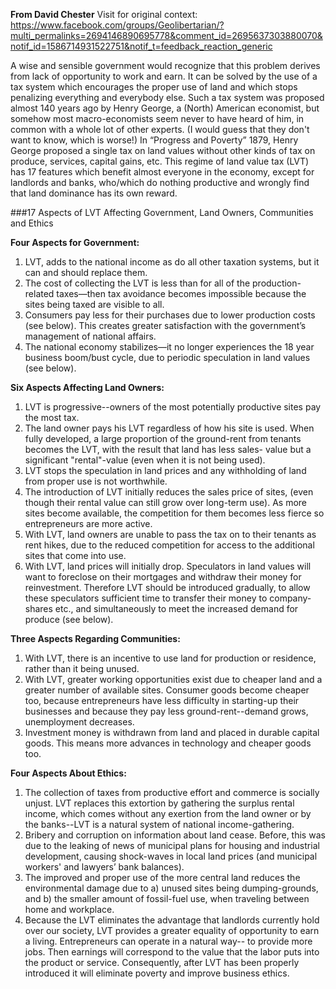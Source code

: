 **From David Chester**
Visit for original context: https://www.facebook.com/groups/Geolibertarian/?multi_permalinks=2694146890695778&comment_id=2695637303880070&notif_id=1586714931522751&notif_t=feedback_reaction_generic

A wise and sensible government would recognize that this problem derives from lack of opportunity to work and earn. It can be solved by the use of a tax system which encourages the proper use of land and which stops penalizing everything and everybody else. Such a tax system was proposed almost 140 years ago by Henry George, a (North) American economist, but somehow most macro-economists seem never to have heard of him, in common with a whole lot of other experts. (I would guess that they don't want to know, which is worse!) In “Progress and Poverty” 1879, Henry George proposed a single tax on land values without other kinds of tax on produce, services, capital gains, etc. This regime of land value tax (LVT) has 17 features which benefit almost everyone in the economy, except for landlords and banks, who/which do nothing productive and wrongly find that land dominance has its own reward.

###17 Aspects of LVT Affecting Government, Land Owners, Communities and Ethics

**Four Aspects for Government:**
1. LVT, adds to the national income as do all other taxation systems, but it can and should replace them.
2. The cost of collecting the LVT is less than for all of the production-related taxes—then tax avoidance becomes impossible because the sites being taxed are visible to all.
3. Consumers pay less for their purchases due to lower production costs (see below). This creates greater satisfaction with the government’s management of national affairs.
4. The national economy stabilizes—it no longer experiences the 18 year business boom/bust cycle, due to periodic speculation in land values (see below).

**Six Aspects Affecting Land Owners:**
1. LVT is progressive--owners of the most potentially productive sites pay the most tax.
2. The land owner pays his LVT regardless of how his site is used. When fully developed, a large proportion of the ground-rent from tenants becomes the LVT, with the result that land has less sales- value but a significant "rental"-value (even when it is not being used).
3. LVT stops the speculation in land prices and any withholding of land from proper use is not worthwhile.
4. The introduction of LVT initially reduces the sales price of sites, (even though their rental value can still grow over long-term use). As more sites become available, the competition for them becomes less fierce so entrepreneurs are more active.
5. With LVT, land owners are unable to pass the tax on to their tenants as rent hikes, due to the reduced competition for access to the additional sites that come into use.
6. With LVT, land prices will initially drop. Speculators in land values will want to foreclose on their mortgages and withdraw their money for reinvestment. Therefore LVT should be introduced gradually, to allow these speculators sufficient time to transfer their money to company-shares etc., and simultaneously to meet the increased demand for produce (see below).

**Three Aspects Regarding Communities:**
1. With LVT, there is an incentive to use land for production or residence, rather than it being unused.
2. With LVT, greater working opportunities exist due to cheaper land and a greater number of available sites. Consumer goods become cheaper too, because entrepreneurs have less difficulty in starting-up their businesses and because they pay less ground-rent--demand grows, unemployment decreases.
3. Investment money is withdrawn from land and placed in durable capital goods. This means more advances in technology and cheaper goods too.

**Four Aspects About Ethics:**
1. The collection of taxes from productive effort and commerce is socially unjust. LVT replaces this extortion by gathering the surplus rental income, which comes without any exertion from the land owner or by the banks--LVT is a natural system of national income-gathering.
2. Bribery and corruption on information about land cease. Before, this was due to the leaking of news of municipal plans for housing and industrial development, causing shock-waves in local land prices (and municipal workers' and lawyers’ bank balances).
3. The improved and proper use of the more central land reduces the environmental damage due to a) unused sites being dumping-grounds, and b) the smaller amount of fossil-fuel use, when traveling between home and workplace.
4. Because the LVT eliminates the advantage that landlords currently hold over our society, LVT provides a greater equality of opportunity to earn a living. Entrepreneurs can operate in a natural way-- to provide more jobs. Then earnings will correspond to the value that the labor puts into the product or service. Consequently, after LVT has been properly introduced it will eliminate poverty and improve business ethics.
